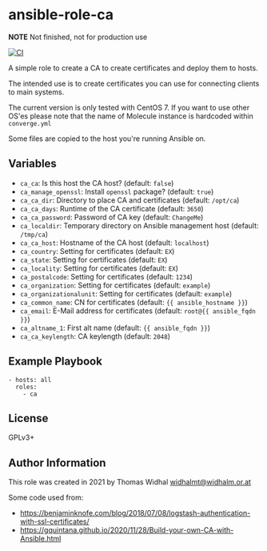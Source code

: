 # ansible-role-ca

**NOTE** Not finished, not for production use

[![CI](https://github.com/widhalmt/ansible-role-ca/workflows/Molecule%20Test/badge.svg?event=push)](https://github.com/widhalmt/ansible-role-ca/workflows/Molecule%20Test/badge.svg)

A simple role to create a CA to create certificates and deploy them to hosts.

The intended use is to create certificates you can use for connecting clients to main systems.

The current version is only tested with CentOS 7. If you want to use other OS'es please note that the name of Molecule instance is hardcoded within `converge.yml`

Some files are copied to the host you're running Ansible on.

## Variables ##

* `ca_ca`: Is this host the CA host? (default: `false`)
* `ca_manage_openssl`: Install `openssl` package? (default: `true`)
* `ca_ca_dir`: Directory to place CA and certificates (default: `/opt/ca`)
* `ca_ca_days`: Runtime of the CA certificate (default: `3650`)
* `ca_ca_password`: Password of CA key (default: `ChangeMe`)
* `ca_localdir`: Temporary directory on Ansible management host (default: `/tmp/ca`)
* `ca_ca_host`: Hostname of the CA host (default: `localhost`)
* `ca_country`: Setting for certificates (default: `EX`)
* `ca_state`: Setting for certificates (default: `EX`)
* `ca_locality`: Setting for certificates (default: `EX`)
* `ca_postalcode`: Setting for certificates (default: `1234`)
* `ca_organization`: Setting for certificates (default: `example`)
* `ca_organizationalunit`: Setting for certificates (default: `example`)
* `ca_common_name`: CN for certificates (default: `{{ ansible_hostname }}`)
* `ca_email`: E-Mail address for certificates (default: `root@{{ ansible_fqdn }}`)
* `ca_altname_1`: First alt name (default: `{{ ansible_fqdn }}`)
* `ca_ca_keylength`: CA keylength (default: `2048`)

## Example Playbook ##

    - hosts: all
      roles:
        - ca
## License ##

GPLv3+

Author Information
------------------

This role was created in 2021 by Thomas Widhal <widhalmt@widhalm.or.at>

Some code used from:

* https://benjaminknofe.com/blog/2018/07/08/logstash-authentication-with-ssl-certificates/
* https://gquintana.github.io/2020/11/28/Build-your-own-CA-with-Ansible.html
